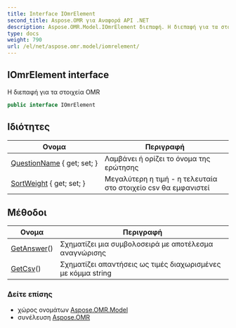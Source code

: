```yaml
---
title: Interface IOmrElement
second_title: Aspose.OMR για Αναφορά API .NET
description: Aspose.OMR.Model.IOmrElement διεπαφή. Η διεπαφή για τα στοιχεία OMR
type: docs
weight: 790
url: /el/net/aspose.omr.model/iomrelement/
---
```

## IOmrElement interface

Η διεπαφή για τα στοιχεία OMR

```csharp
public interface IOmrElement
```

## Ιδιότητες

| Ονομα | Περιγραφή |
| --- | --- |
| [QuestionName](../../aspose.omr.model/iomrelement/questionname/) { get; set; } | Λαμβάνει ή ορίζει το όνομα της ερώτησης |
| [SortWeight](../../aspose.omr.model/iomrelement/sortweight/) { get; set; } | Μεγαλύτερη η τιμή - η τελευταία στο στοιχείο csv θα εμφανιστεί |

## Μέθοδοι

| Ονομα | Περιγραφή |
| --- | --- |
| [GetAnswer](../../aspose.omr.model/iomrelement/getanswer/)() | Σχηματίζει μια συμβολοσειρά με αποτέλεσμα αναγνώρισης |
| [GetCsv](../../aspose.omr.model/iomrelement/getcsv/)() | Σχηματίζει απαντήσεις ως τιμές διαχωρισμένες με κόμμα string |

### Δείτε επίσης

* χώρος ονομάτων [Aspose.OMR.Model](../../aspose.omr.model/)
* συνέλευση [Aspose.OMR](../../)


